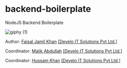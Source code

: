 # backend-boilerplate

NodeJS Backend Boilerplate

![giphy (1)](https://user-images.githubusercontent.com/26728753/154282029-586106e2-5b93-49a6-b4b6-945e57c608aa.gif)

Author: [Faisal Jamil Khan](https://github.com/FaisalJamilOfficial) [[Develo IT Solutions Pvt Ltd.]](https://github.com/develotechnologies)


Coordinator: [Malik Abdullah](https://github.com/abdullah2011-gif) [[Develo IT Solutions Pvt Ltd.]](https://github.com/develotechnologies)

Coordinator: [Hussam Khan](https://github.com/hussamk98) [[Develo IT Solutions Pvt Ltd.]](https://github.com/develotechnologies)
